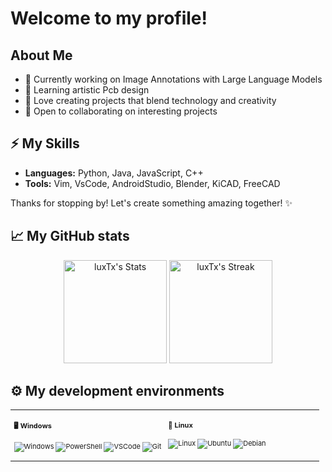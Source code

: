 # Welcome to my profile!
## About Me
- 🚀 Currently working on Image Annotations with Large Language Models
- 🌱 Learning artistic Pcb design
- 🎨 Love creating projects that blend technology and creativity
- 🤝 Open to collaborating on interesting projects

## ⚡ My Skills
- **Languages:** Python, Java, JavaScript, C++
- **Tools:** Vim, VsCode, AndroidStudio, Blender, KiCAD, FreeCAD

Thanks for stopping by! Let's create something amazing together! ✨

## 📈 My GitHub stats

<div class="badges-githubstats">
  <p align="center">
    <img src="https://github-readme-stats.vercel.app/api?username=luxTx&show_icons=true&text_color=515251&title_color=ffffff&icon_color=40c463&theme=transparent&hide_border=true&count_private=true" alt="luxTx's Stats" height="165">
    <img src="https://github-readme-streak-stats.herokuapp.com/?user=luxTx&theme=shadow-green&hide_border=true" alt="luxTx's Streak" height="165">
  </p>
</div>


## ⚙️ My development environments

<div align="center" class="table-devenvironment">
  <table style="font-size: 11px">
  <tr>
  <td valign="top" width="50%">
    
#### 🖥️ Windows

  ![Windows](https://img.shields.io/badge/-Windows-0078D6?style=flat&logo=windows&logoColor=white)
  ![PowerShell](https://img.shields.io/badge/-PowerShell-5391FE?style=flat&logo=powershell&logoColor=white)
  ![VSCode](https://img.shields.io/badge/-Visual%20Studio%20Code-007ACC?style=flat&logo=visual-studio-code&logoColor=white)
  ![Git](https://img.shields.io/badge/-Git-F05032?style=flat&logo=git&logoColor=white)
  
  </td>
  <td valign="top" width="50%">

#### 🐧 Linux

  ![Linux](https://img.shields.io/badge/-Linux-000000?style=flat&logo=linux&logoColor=FCC624)
  ![Ubuntu](https://img.shields.io/badge/-Ubuntu-E95420?style=flat&logo=ubuntu&logoColor=white)
  ![Debian](https://img.shields.io/badge/-Debian-A81D33?style=flat&logo=debian&logoColor=white)
  
  </td>
  </tr>
  </table>
</div>
